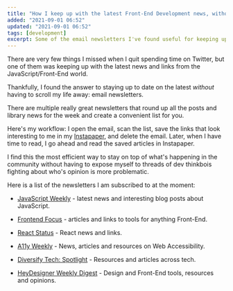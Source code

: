 ```yaml
---
title: "How I keep up with the latest Front-End Development news, without scrolling my life away"
added: "2021-09-01 06:52"
updated: "2021-09-01 06:52"
tags: [development]
excerpt: Some of the email newsletters I've found useful for keeping up with Front End news.
---
```


There are very few things I missed when I quit spending time on Twitter, but one of them was keeping up with the latest news and links from the JavaScript/Front-End world. 

Thankfully, I found the answer to staying up to date on the latest *without* having to scroll my life away: email newsletters.

There are multiple really great newsletters that round up all the posts and library news for the week and create a convenient list for you.

Here's my workflow: I open the email, scan the list, save the links that look interesting to me in my [Instapaper](https://instapaper.com), and delete the email. Later, when I have time to read, I go ahead and read the saved articles in Instapaper.

I find this the most efficient way to stay on top of what's happening in the community without having to expose myself to threads of dev thinkbois fighting about who's opinion is more problematic. 

Here is a list of the newsletters I am subscribed to at the moment: 

- [JavaScript Weekly](https://javascriptweekly.com/) - latest news and interesting blog posts about JavaScript.

- [Frontend Focus](https://frontendfoc.us/) - articles and links to tools for anything Front-End.

- [React Status](https://react.statuscode.com/) - React news and links.

- [A11y Weekly](https://a11yweekly.com/) - News, articles and resources on Web Accessibility.

- [Diversify Tech: Spotlight](https://www.getrevue.co/profile/codewithveni/) - Resources and articles across tech.

- [HeyDesigner Weekly Digest](https://heydesigner.com/newsletter/) - Design and Front-End tools, resources and opinions.


